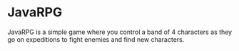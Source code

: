 # JavaRPG
JavaRPG is a simple game where you control a band of 4 characters as they go on expeditions to fight enemies and find new characters.
